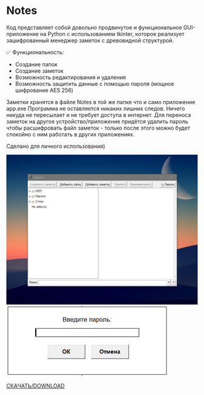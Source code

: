 # Notes
Код представляет собой довольно продвинутое и функциональное GUI-приложение на Python с использованием tkinter, которое реализует зашифрованный менеджер заметок с древовидной структурой.


✅  Функциональность:
- Создание папок
- Создание заметок
- Возможность редактирования и удаления
- Возможность защитить данные с помощью пароля (мощное шифрование AES 256)

Заметки хранятся в файле Notes в той же папке что и само приложение app.exe
Программа не оставляется никаких лишних следов. Ничего никуда не пересылает и не требует доступа в интернет.
Для переноса заметок на другое устройство/приложение придётся удалить пароль чтобы расшифровать файл заметок - только после этого можно будет спокойно с ним работать в других приложениях. 

Сделано для личного использования)

![alt text](Screenshot2.png) 
![alt text](Screenshot1.png) 
        
[СКАЧАТЬ/DOWNLOAD](https://github.com/ajdishnik/Notes/raw/refs/heads/main/app.exe)
